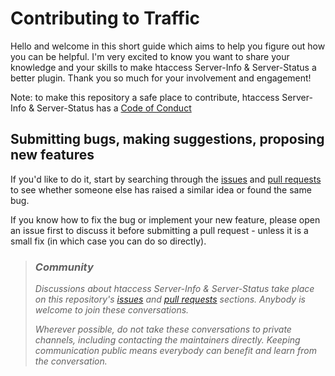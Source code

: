 # Contributing to Traffic

Hello and welcome in this short guide which aims to help you figure out how you can be helpful. I'm very excited to know you want to share your knowledge and your skills to make htaccess Server-Info & Server-Status a better plugin. Thank you so much for your involvement and engagement!

Note: to make this repository a safe place to contribute, htaccess Server-Info & Server-Status has a [Code of Conduct](/CODE_OF_CONDUCT.md)

## Submitting bugs, making suggestions, proposing new features
If you'd like to do it, start by searching through the [issues](https://github.com/Pierre-Lannoy/wp-traffic/issues) and [pull requests](https://github.com/Pierre-Lannoy/wp-traffic/pulls) to see whether someone else has raised a similar idea or found the same bug.

If you know how to fix the bug or implement your new feature, please open an issue first to discuss it before submitting a pull request - unless it is a small fix (in which case you can do so directly).

> ### _Community_
> _Discussions about htaccess Server-Info & Server-Status take place on this repository's [issues](https://github.com/Pierre-Lannoy/wp-traffic/issues) and [pull requests](https://github.com/Pierre-Lannoy/wp-traffic/pulls) sections. Anybody is welcome to join these conversations._
> 
> _Wherever possible, do not take these conversations to private channels, including contacting the maintainers directly. Keeping communication public means everybody can benefit and learn from the conversation._ 